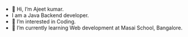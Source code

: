 - 👋 Hi, I’m Ajeet kumar.
- I am a Java Backend developer.
- 👀 I’m interested in Coding.
- 🌱 I’m currently learning Web development at Masai School, Bangalore.



<!---
krajeet35/krajeet35 is a ✨ special ✨ repository because its `README.md` (this file) appears on your GitHub profile.
You can click the Preview link to take a look at your changes.
--->
